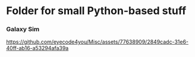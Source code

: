 # Folder for small Python-based stuff




### Galaxy Sim

https://github.com/eyecode4you/Misc/assets/77638909/2849cadc-31e6-40ff-ab16-a53294afa39a

